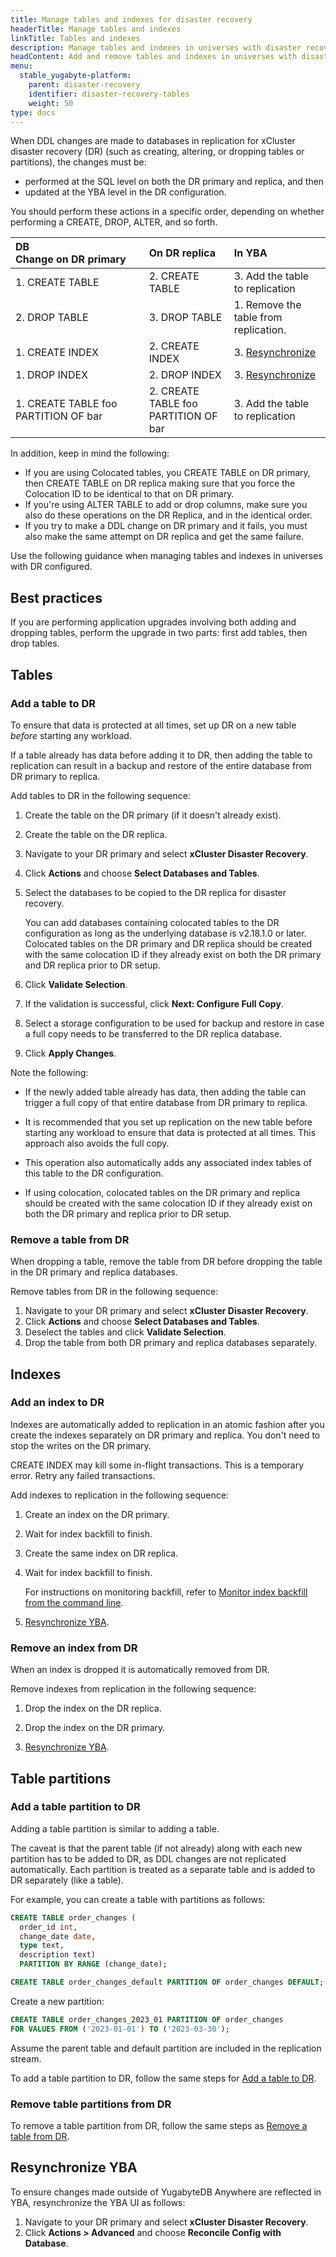 ```yaml
---
title: Manage tables and indexes for disaster recovery
headerTitle: Manage tables and indexes
linkTitle: Tables and indexes
description: Manage tables and indexes in universes with disaster recovery
headContent: Add and remove tables and indexes in universes with disaster recovery
menu:
  stable_yugabyte-platform:
    parent: disaster-recovery
    identifier: disaster-recovery-tables
    weight: 50
type: docs
---
```


When DDL changes are made to databases in replication for xCluster disaster recovery (DR) (such as creating, altering, or dropping tables or partitions), the changes must be:

- performed at the SQL level on both the DR primary and replica, and then
- updated at the YBA level in the DR configuration.

You should perform these actions in a specific order, depending on whether performing a CREATE, DROP, ALTER, and so forth.

| DB Change&nbsp;on&nbsp;DR&nbsp;primary | On DR replica | In YBA |
| :----------- | :----------- | :--- |
| 1. CREATE TABLE | 2. CREATE TABLE | 3. Add the table to replication |
| 2. DROP TABLE   | 3. DROP TABLE   | 1. Remove the table from replication. |
| 1. CREATE INDEX | 2. CREATE INDEX | 3. [Resynchronize](#resynchronize-yba) |
| 1. DROP INDEX   | 2. DROP INDEX   | 3. [Resynchronize](#resynchronize-yba) |
| 1. CREATE TABLE foo PARTITION OF bar | 2. CREATE TABLE foo PARTITION OF bar | 3. Add the table to replication |

In addition, keep in mind the following:

- If you are using Colocated tables, you CREATE TABLE on DR primary, then CREATE TABLE on DR replica making sure that you force the Colocation ID to be identical to that on DR primary.
- If you're using ALTER TABLE to add or drop columns, make sure you also do these operations on the DR Replica, and in the identical order.
- If you try to make a DDL change on DR primary and it fails, you must also make the same attempt on DR replica and get the same failure.

Use the following guidance when managing tables and indexes in universes with DR configured.

## Best practices

If you are performing application upgrades involving both adding and dropping tables, perform the upgrade in two parts: first add tables, then drop tables.

## Tables

### Add a table to DR

To ensure that data is protected at all times, set up DR on a new table _before_ starting any workload.

If a table already has data before adding it to DR, then adding the table to replication can result in a backup and restore of the entire database from DR primary to replica.

Add tables to DR in the following sequence:

1. Create the table on the DR primary (if it doesn't already exist).
1. Create the table on the DR replica.
1. Navigate to your DR primary and select **xCluster Disaster Recovery**.
1. Click **Actions** and choose **Select Databases and Tables**.
1. Select the databases to be copied to the DR replica for disaster recovery.

    You can add databases containing colocated tables to the DR configuration as long as the underlying database is v2.18.1.0 or later. Colocated tables on the DR primary and DR replica should be created with the same colocation ID if they already exist on both the DR primary and DR replica prior to DR setup.

1. Click **Validate Selection**.
1. If the validation is successful, click **Next: Configure Full Copy**.
1. Select a storage configuration to be used for backup and restore in case a full copy needs to be transferred to the DR replica database.
1. Click **Apply Changes**.

Note the following:

- If the newly added table already has data, then adding the table can trigger a full copy of that entire database from DR primary to replica.

- It is recommended that you set up replication on the new table before starting any workload to ensure that data is protected at all times. This approach also avoids the full copy.

- This operation also automatically adds any associated index tables of this table to the DR configuration.

- If using colocation, colocated tables on the DR primary and replica should be created with the same colocation ID if they already exist on both the DR primary and replica prior to DR setup.

### Remove a table from DR

When dropping a table, remove the table from DR before dropping the table in the DR primary and replica databases.

Remove tables from DR in the following sequence:

1. Navigate to your DR primary and select **xCluster Disaster Recovery**.
1. Click **Actions** and choose **Select Databases and Tables**.
1. Deselect the tables and click **Validate Selection**.
1. Drop the table from both DR primary and replica databases separately.

## Indexes

### Add an index to DR

Indexes are automatically added to replication in an atomic fashion after you create the indexes separately on DR primary and replica. You don't need to stop the writes on the DR primary.

CREATE INDEX may kill some in-flight transactions. This is a temporary error. Retry any failed transactions.

Add indexes to replication in the following sequence:

1. Create an index on the DR primary.

1. Wait for index backfill to finish.

1. Create the same index on DR replica.

1. Wait for index backfill to finish.

    For instructions on monitoring backfill, refer to [Monitor index backfill from the command line](https://yugabytedb.tips/?p=2215).

1. [Resynchronize YBA](#resynchronize-yba).

### Remove an index from DR

When an index is dropped it is automatically removed from DR.

Remove indexes from replication in the following sequence:

1. Drop the index on the DR replica.

1. Drop the index on the DR primary.

1. [Resynchronize YBA](#resynchronize-yba).

## Table partitions

### Add a table partition to DR

Adding a table partition is similar to adding a table.

The caveat is that the parent table (if not already) along with each new partition has to be added to DR, as DDL changes are not replicated automatically. Each partition is treated as a separate table and is added to DR separately (like a table).

For example, you can create a table with partitions as follows:

```sql
CREATE TABLE order_changes (
  order_id int,
  change_date date,
  type text,
  description text)
  PARTITION BY RANGE (change_date);  
```

```sql
CREATE TABLE order_changes_default PARTITION OF order_changes DEFAULT;
```

Create a new partition:

```sql
CREATE TABLE order_changes_2023_01 PARTITION OF order_changes
FOR VALUES FROM ('2023-01-01') TO ('2023-03-30');
```

Assume the parent table and default partition are included in the replication stream.

To add a table partition to DR, follow the same steps for [Add a table to DR](#add-a-table-to-dr).

### Remove table partitions from DR

To remove a table partition from DR, follow the same steps as [Remove a table from DR](#remove-a-table-from-dr).

## Resynchronize YBA

To ensure changes made outside of YugabyteDB Anywhere are reflected in YBA, resynchronize the YBA UI as follows:

1. Navigate to your DR primary and select **xCluster Disaster Recovery**.
1. Click **Actions > Advanced** and choose **Reconcile Config with Database**.
